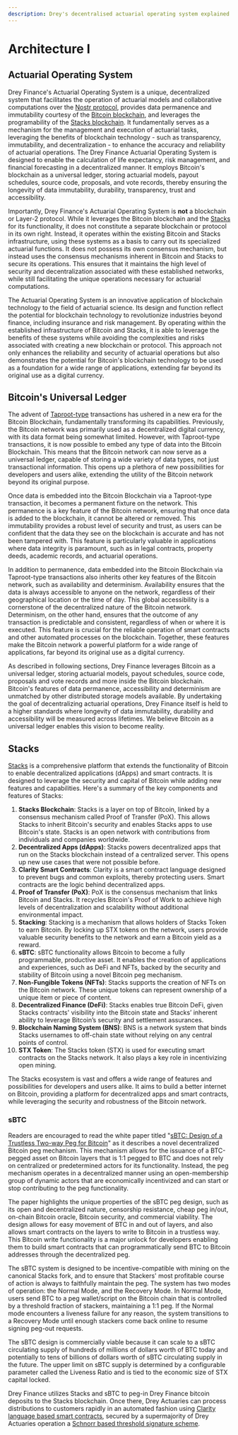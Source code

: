 ```yaml
---
description: Drey's decentralised actuarial operating system explained.
---
```


# Architecture I

## Actuarial Operating System

Drey Finance's Actuarial Operating System is a unique, decentralized system that facilitates the operation of actuarial models and collaborative computations over the [Nostr protocol](https://nostr.com/), provides data permanence and immutability courtesy of the [Bitcoin blockchain](https://bitcoin.org/en/), and leverages the programability of the [Stacks blockchain](https://stacks.co). It fundamentally serves as a mechanism for the management and execution of actuarial tasks, leveraging the benefits of blockchain technology - such as transparency, immutability, and decentralization - to enhance the accuracy and reliability of actuarial operations. The Drey Finance Actuarial Operating System is designed to enable the calculation of life expectancy, risk management, and financial forecasting in a decentralized manner. It employs Bitcoin's blockchain as a universal ledger, storing actuarial models, payout schedules, source code, proposals, and vote records, thereby ensuring the longevity of data immutability, durability, transparency, trust and accessibility​​.

Importantly, Drey Finance's Actuarial Operating System is **not** a blockchain or Layer-2 protocol. While it leverages the Bitcoin blockchain and the [Stacks ](https://stacks.co)for its functionality, it does not constitute a separate blockchain or protocol in its own right. Instead, it operates within the existing Bitcoin and Stacks infrastructure, using these systems as a basis to carry out its specialized actuarial functions. It does not possess its own consensus mechanism, but instead uses the consensus mechanisms inherent in Bitcoin and Stacks to secure its operations. This ensures that it maintains the high level of security and decentralization associated with these established networks, while still facilitating the unique operations necessary for actuarial computations.

The Actuarial Operating System is an innovative application of blockchain technology to the field of actuarial science. Its design and function reflect the potential for blockchain technology to revolutionize industries beyond finance, including insurance and risk management. By operating within the established infrastructure of Bitcoin and Stacks, it is able to leverage the benefits of these systems while avoiding the complexities and risks associated with creating a new blockchain or protocol. This approach not only enhances the reliability and security of actuarial operations but also demonstrates the potential for Bitcoin's blockchain technology to be used as a foundation for a wide range of applications, extending far beyond its original use as a digital currency.

## Bitcoin's Universal Ledger

The advent of [Taproot-type](https://trustmachines.co/learn/bitcoin-taproot-upgrade-basic-breakdown/) transactions has ushered in a new era for the Bitcoin Blockchain, fundamentally transforming its capabilities. Previously, the Bitcoin network was primarily used as a decentralized digital currency, with its data format being somewhat limited. However, with Taproot-type transactions, it is now possible to embed any type of data into the Bitcoin Blockchain. This means that the Bitcoin network can now serve as a universal ledger, capable of storing a wide variety of data types, not just transactional information. This opens up a plethora of new possibilities for developers and users alike, extending the utility of the Bitcoin network beyond its original purpose.

Once data is embedded into the Bitcoin Blockchain via a Taproot-type transaction, it becomes a permanent fixture on the network. This permanence is a key feature of the Bitcoin network, ensuring that once data is added to the blockchain, it cannot be altered or removed. This immutability provides a robust level of security and trust, as users can be confident that the data they see on the blockchain is accurate and has not been tampered with. This feature is particularly valuable in applications where data integrity is paramount, such as in legal contracts, property deeds, academic records, and actuarial operations.

In addition to permanence, data embedded into the Bitcoin Blockchain via Taproot-type transactions also inherits other key features of the Bitcoin network, such as availability and determinism. Availability ensures that the data is always accessible to anyone on the network, regardless of their geographical location or the time of day. This global accessibility is a cornerstone of the decentralized nature of the Bitcoin network. Determinism, on the other hand, ensures that the outcome of any transaction is predictable and consistent, regardless of when or where it is executed. This feature is crucial for the reliable operation of smart contracts and other automated processes on the blockchain. Together, these features make the Bitcoin network a powerful platform for a wide range of applications, far beyond its original use as a digital currency.

As described in following sections, Drey Finance leverages Bitcoin as a universal ledger, storing actuarial models, payout schedules, source code, proposals and vote records and more inside the Bitcoin blockchain. Bitcoin's features of data permanence, accessibility and determinism are unmatched by other distributed storage models available. By undertaking the goal of decentralizing actuarial operations, Drey Finance itself is held to a higher standards where longevity of data immutability, durability and accessibility will be measured across lifetimes. We believe Bitcoin as a universal ledger enables this vision to become reality.

## Stacks

[Stacks](https://www.stacks.co/) is a comprehensive platform that extends the functionality of Bitcoin to enable decentralized applications (dApps) and smart contracts. It is designed to leverage the security and capital of Bitcoin while adding new features and capabilities. Here's a summary of the key components and features of Stacks:

1. **Stacks Blockchain**: Stacks is a layer on top of Bitcoin, linked by a consensus mechanism called Proof of Transfer (PoX). This allows Stacks to inherit Bitcoin's security and enables Stacks apps to use Bitcoin's state. Stacks is an open network with contributions from individuals and companies worldwide.
2. **Decentralized Apps (dApps)**: Stacks powers decentralized apps that run on the Stacks blockchain instead of a centralized server. This opens up new use cases that were not possible before.
3. **Clarity Smart Contracts**: Clarity is a smart contract language designed to prevent bugs and common exploits, thereby protecting users. Smart contracts are the logic behind decentralized apps.
4. **Proof of Transfer (PoX)**: PoX is the consensus mechanism that links Bitcoin and Stacks. It recycles Bitcoin's Proof of Work to achieve high levels of decentralization and scalability without additional environmental impact.
5. **Stacking**: Stacking is a mechanism that allows holders of Stacks Token to earn Bitcoin. By locking up STX tokens on the network, users provide valuable security benefits to the network and earn a Bitcoin yield as a reward.
6. **sBTC**: sBTC functionality allows Bitcoin to become a fully programmable, productive asset. It enables the creation of applications and experiences, such as DeFi and NFTs, backed by the security and stability of Bitcoin using a novel Bitcoin peg mechanism.
7. **Non-Fungible Tokens (NFTs)**: Stacks supports the creation of NFTs on the Bitcoin network. These unique tokens can represent ownership of a unique item or piece of content.
8. **Decentralized Finance (DeFi)**: Stacks enables true Bitcoin DeFi, given Stacks contracts' visibility into the Bitcoin state and Stacks’ inherent ability to leverage Bitcoin’s security and settlement assurances.
9. **Blockchain Naming System (BNS)**: BNS is a network system that binds Stacks usernames to off-chain state without relying on any central points of control.
10. **STX Token**: The Stacks token (STX) is used for executing smart contracts on the Stacks network. It also plays a key role in incentivizing open mining.

The Stacks ecosystem is vast and offers a wide range of features and possibilities for developers and users alike. It aims to build a better internet on Bitcoin, providing a platform for decentralized apps and smart contracts, while leveraging the security and robustness of the Bitcoin network.

### sBTC

Readers are encouraged to read the white paper titled "[sBTC: Design of a Trustless Two-way Peg for Bitcoin](https://stacks-network.github.io/stacks/sbtc.pdf)" as it describes a novel decentralized Bitcoin peg mechanism. This mechanism allows for the issuance of a BTC-pegged asset on Bitcoin layers that is 1:1 pegged to BTC and does not rely on centralized or predetermined actors for its functionality. Instead, the peg mechanism operates in a decentralized manner using an open-membership group of dynamic actors that are economically incentivized and can start or stop contributing to the peg functionality.

The paper highlights the unique properties of the sBTC peg design, such as its open and decentralized nature, censorship resistance, cheap peg in/out, on-chain Bitcoin oracle, Bitcoin security, and commercial viability. The design allows for easy movement of BTC in and out of layers, and also allows smart contracts on the layers to write to Bitcoin in a trustless way. This Bitcoin write functionality is a major unlock for developers enabling them to build smart contracts that can programmatically send BTC to Bitcoin addresses through the decentralized peg.

The sBTC system is designed to be incentive-compatible with mining on the canonical Stacks fork, and to ensure that Stackers' most profitable course of action is always to faithfully maintain the peg. The system has two modes of operation: the Normal Mode, and the Recovery Mode. In Normal Mode, users send BTC to a peg wallet/script on the Bitcoin chain that is controlled by a threshold fraction of stackers, maintaining a 1:1 peg. If the Normal mode encounters a liveness failure for any reason, the system transitions to a Recovery Mode until enough stackers come back online to resume signing peg-out requests.

The sBTC design is commercially viable because it can scale to a sBTC circulating supply of hundreds of millions of dollars worth of BTC today and potentially to tens of billions of dollars worth of sBTC circulating supply in the future. The upper limit on sBTC supply is determined by a configurable parameter called the Liveness Ratio and is tied to the economic size of STX capital locked.

Drey Finance utilizes Stacks and sBTC to peg-in Drey Finance bitcoin deposits to the Stacks blockchain. Once there, Drey Actuaries can process distributions to customers rapidly in an automated fashion using [Clarity language based smart contracts](https://docs.stacks.co/docs/clarity/), secured by a supermajority of Drey Actuaries operation a [Schnorr based threshold signature scheme](https://eprint.iacr.org/2022/550).

